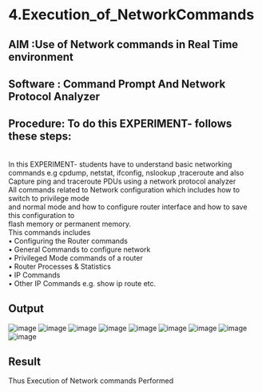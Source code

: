 # 4.Execution_of_NetworkCommands
## AIM :Use of Network commands in Real Time environment
## Software : Command Prompt And Network Protocol Analyzer
## Procedure: To do this EXPERIMENT- follows these steps:
<BR>
In this EXPERIMENT- students have to understand basic networking commands e.g cpdump, netstat, ifconfig, nslookup ,traceroute and also Capture ping and traceroute PDUs using a network protocol analyzer 
<BR>
All commands related to Network configuration which includes how to switch to privilege mode
<BR>
and normal mode and how to configure router interface and how to save this configuration to
<BR>
flash memory or permanent memory.
<BR>
This commands includes
<BR>
• Configuring the Router commands
<BR>
• General Commands to configure network
<BR>
• Privileged Mode commands of a router 
<BR>
• Router Processes & Statistics
<BR>
• IP Commands
<BR>
• Other IP Commands e.g. show ip route etc.
<BR>

## Output
![image](https://github.com/user-attachments/assets/52f5713f-60ba-4449-934c-80be7923f6c5)
![image](https://github.com/user-attachments/assets/8f9dbf2c-fcb9-41bf-86cc-e2f5fd459d9c)
![image](https://github.com/user-attachments/assets/7dc10568-777c-4d84-9ef3-bc3abba2f571)
![image](https://github.com/user-attachments/assets/bf7ebaad-87bb-461a-8b6a-d01e0a5a33a6)
![image](https://github.com/user-attachments/assets/25f5b0de-ec11-4057-80d0-2df8c7a2ab03)
![image](https://github.com/user-attachments/assets/22ec9aa5-6042-476b-9256-f971551995de)
![image](https://github.com/user-attachments/assets/39f9ac59-fee9-4d17-9dbb-8b05fb0d6fe8)
![image](https://github.com/user-attachments/assets/da7fa1e8-45eb-4fee-8d0c-bc419b9346c1)
![image](https://github.com/user-attachments/assets/b3637619-14a7-45af-955d-f9583746f709)





## Result
Thus Execution of Network commands Performed 

